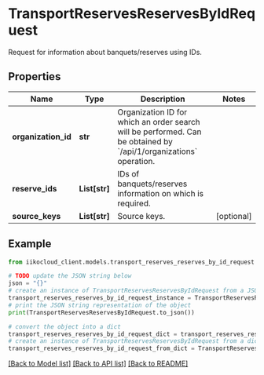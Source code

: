 # TransportReservesReservesByIdRequest

Request for information about banquets/reserves using IDs.

## Properties

Name | Type | Description | Notes
------------ | ------------- | ------------- | -------------
**organization_id** | **str** | Organization ID for which an order search will be performed.                Can be obtained by &#x60;/api/1/organizations&#x60; operation. | 
**reserve_ids** | **List[str]** | IDs of banquets/reserves information on which is required. | 
**source_keys** | **List[str]** | Source keys. | [optional] 

## Example

```python
from iikocloud_client.models.transport_reserves_reserves_by_id_request import TransportReservesReservesByIdRequest

# TODO update the JSON string below
json = "{}"
# create an instance of TransportReservesReservesByIdRequest from a JSON string
transport_reserves_reserves_by_id_request_instance = TransportReservesReservesByIdRequest.from_json(json)
# print the JSON string representation of the object
print(TransportReservesReservesByIdRequest.to_json())

# convert the object into a dict
transport_reserves_reserves_by_id_request_dict = transport_reserves_reserves_by_id_request_instance.to_dict()
# create an instance of TransportReservesReservesByIdRequest from a dict
transport_reserves_reserves_by_id_request_from_dict = TransportReservesReservesByIdRequest.from_dict(transport_reserves_reserves_by_id_request_dict)
```
[[Back to Model list]](../README.md#documentation-for-models) [[Back to API list]](../README.md#documentation-for-api-endpoints) [[Back to README]](../README.md)


